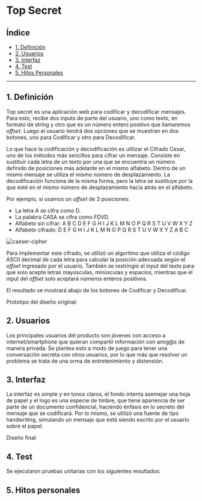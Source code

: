 # Top Secret

## Índice

* [1. Definición](#1-definición)
* [2. Usuarios](#2-usuarios)
* [3. Interfaz](#3-interfaz)
* [4. Test](#4-test)
* [5. Hitos Personales](#5-hitos-personales)

***

## 1. Definición

Top secret es una aplicación web para codificar y decodificar mensajes. Para esto, recibe dos inputs de parte del usuario, uno como texto, en formato de string y otro que es un número entero positivo que llamaremos _offset_. Luego el usuario tendrá dos opciones que se muestran en dos botones, uno para Codificar y otro para Decodificar. 

Lo que hace la codificación y decodificación es utilizar el Cifrado Cesar, uno de los métodos más sencillos para cifrar un mensaje. Consiste en sustituir cada letra de un texto por una que se encuentra un número definido de posiciones más adelante en el mismo alfabeto. Dentro de un mismo mensaje se utiliza el mismo número de desplazamiento. La decodificación funciona de la misma forma, pero la letra se sustituye por la que esté en el mismo número de desplazamiento hacia atrás en el alfabeto.

Por ejemplo, si usamos un _offset_ de 3 posiciones:

* La letra A se cifra como D.
* La palabra CASA se cifra como FDVD.
* Alfabeto sin cifrar: A B C D E F G H I J K L M N O P Q R S T U V W X Y Z
* Alfabeto cifrado: D E F G H I J K L M N O P Q R S T U V W X Y Z A B C

![caeser-cipher](https://upload.wikimedia.org/wikipedia/commons/thumb/2/2b/Caesar3.svg/2000px-Caesar3.svg.png)

Para implementar este cifrado, se utilizó un algoritmo que utiliza el código ASCII decimal de cada letra para calcular la posición adecuada según el _offset_ ingresado por el usuario. También se restringió el input del texto para que solo acepte letras mayúsculas, minúsculas y espacios, mientras que el input del _offset_ solo aceptará números enteros positivos. 

El resultado se mostrará abajo de los botones de Codificar y Decodificar.

Prototipo del diseño original:



## 2. Usuarios

Los principales usuarios del producto son jóvenes con acceso a internet/smartphone que quieran compartir información con amig@s de manera privada. Se plantea esto a modo de juego para tener una conversación secreta con otros usuarios, por lo que más que resolver un problema se trata de una orma de entretenimiento y distensión.

## 3. Interfaz

La interfaz es simple y en tonos claros, el fondo intenta asemejar una hoja de papel y el logo es una especie de timbre, que tiene apariencia de ser parte de un documento confidencial, haciendo énfasis en lo secreto del mensaje que se codificará. Por lo mismo, se utilizó una fuente de tipo handwriting, simulando un mensaje que está siendo escrito por el usuario sobre el papel.

Diseño final:



## 4. Test

Se ejecutaron pruebas unitarias con los siguientes resultados:



## 5. Hitos personales



